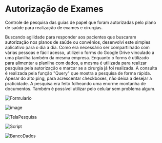 # Autorização de Exames
Controle de pesquisa das guias de papel que foram autorizadas pelo plano de saúde para realização de exames e cirurgias.

Buscando agilidade para responder aos pacientes que buscaram autorização nos planos de saúde ou convênios, desenvolvi este simples aplicativo para o dia a dia. Como era necessário ser compartilhado com várias pessoas e fácil acesso, utilizei o forms do Google Drive vinculado a uma planilha também da mesma empresa. Enquanto o forms é utilizado para alimentar a planilha com dados, a mesma é utilizada para realizar pesquisa pela autorização e marcar se a cirurgia já foi realizada. A consulta é realizada pela função "Query" que mostra a pesquisa de forma rápida. Apesar do alto ping, para acrescentar checkboxes, não deixa a desejar a praticidade. A pesquisa era feito folheando uma enorme montanha de documentos. Também é possível utilizar pelo celular sem problema algum.

![Formulario](https://github.com/user-attachments/assets/fb1e3441-fd53-4902-806e-25e40190abf9)

![image](https://github.com/user-attachments/assets/398a0642-04b9-42d0-9502-6eca4131aa7f)

![TelaPesquisa](https://github.com/user-attachments/assets/db3266de-3dea-4442-8525-fd1d6aaa2f21)

![Script](https://github.com/user-attachments/assets/31878351-6f30-43b4-92a0-48fbdf099ddc)

![BancoDados](https://github.com/user-attachments/assets/f36867a3-9a7c-4fd4-beaf-b08916cc894e)
